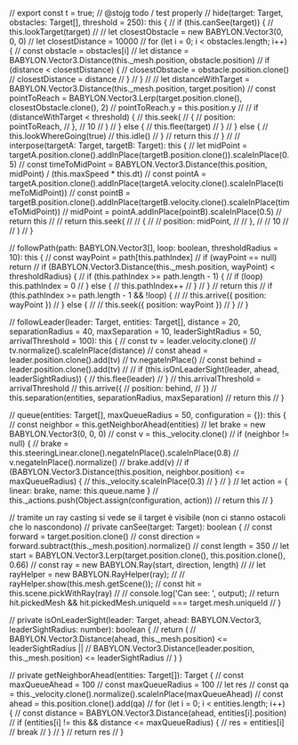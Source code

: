 // export const t = true;
// @stojg todo / test properly
  // hide(target: Target, obstacles: Target[], threshold = 250): this {
  //   if (this.canSee(target)) {
  //     this.lookTarget(target)
  //
  //     let closestObstacle = new BABYLON.Vector3(0, 0, 0)
  //     let closestDistance = 10000
  //     for (let i = 0; i < obstacles.length; i++) {
  //       const obstacle = obstacles[i]
  //       let distance = BABYLON.Vector3.Distance(this._mesh.position, obstacle.position)
  //       if (distance < closestDistance) {
  //         closestObstacle = obstacle.position.clone()
  //         closestDistance = distance
  //       }
  //     }
  //
  //     let distanceWithTarget = BABYLON.Vector3.Distance(this._mesh.position, target.position)
  //     const pointToReach = BABYLON.Vector3.Lerp(target.position.clone(), closestObstacle.clone(), 2)
  //     pointToReach.y = this.position.y
  //
  //     if (distanceWithTarget < threshold) {
  //       this.seek(
  //         {
  //           position: pointToReach,
  //         },
  //         10
  //       )
  //     } else {
  //       this.flee(target)
  //     }
  //   } else {
  //     this.lookWhereGoing(true)
  //     this.idle()
  //   }
  //   return this
  // }
  //
  // interpose(targetA: Target, targetB: Target): this {
  //     let midPoint = targetA.position.clone().addInPlace(targetB.position.clone()).scaleInPlace(0.5)
  //     const timeToMidPoint = BABYLON.Vector3.Distance(this.position, midPoint) / (this.maxSpeed * this.dt)
  //     const pointA = targetA.position.clone().addInPlace(targetA.velocity.clone().scaleInPlace(timeToMidPoint))
  //     const pointB = targetB.position.clone().addInPlace(targetB.velocity.clone().scaleInPlace(timeToMidPoint))
  //     midPoint = pointA.addInPlace(pointB).scaleInPlace(0.5)
  //     return this
  //     // return this.seek(
  //     //   {
  //     //     position: midPoint,
  //     //   },
  //     //   10
  //     // )
  // }

  // followPath(path: BABYLON.Vector3[], loop: boolean, thresholdRadius = 10): this {
  //     const wayPoint = path[this.pathIndex]
  //     if (wayPoint == null) return
  //     if (BABYLON.Vector3.Distance(this._mesh.position, wayPoint) < thresholdRadius) {
  //         if (this.pathIndex >= path.length - 1) {
  //             if (loop) this.pathIndex = 0
  //         } else {
  //             this.pathIndex++
  //         }
  //     }
  //     return this
  //     if (this.pathIndex >= path.length - 1 && !loop) {
  //         // this.arrive({ position: wayPoint })
  //     } else {
  //         // this.seek({ position: wayPoint })
  //     }
  // }

  // followLeader(leader: Target, entities: Target[], distance = 20, separationRadius = 40, maxSeparation = 10, leaderSightRadius = 50, arrivalThreshold = 100): this {
  //   const tv = leader.velocity.clone()
  //   tv.normalize().scaleInPlace(distance)
  //   const ahead = leader.position.clone().add(tv)
  //   tv.negateInPlace()
  //   const behind = leader.position.clone().add(tv)
  //
  //   if (this.isOnLeaderSight(leader, ahead, leaderSightRadius)) {
  //     this.flee(leader)
  //   }
  //   this.arrivalThreshold = arrivalThreshold
  //   this.arrive({
  //     position: behind,
  //   })
  //   this.separation(entities, separationRadius, maxSeparation)
  //   return this
  // }

  // queue(entities: Target[], maxQueueRadius = 50, configuration = {}): this {
  //   const neighbor = this.getNeighborAhead(entities)
  //   let brake = new BABYLON.Vector3(0, 0, 0)
  //   const v = this._velocity.clone()
  //   if (neighbor != null) {
  //     brake = this.steeringLinear.clone().negateInPlace().scaleInPlace(0.8)
  //     v.negateInPlace().normalize()
  //     brake.add(v)
  //     if (BABYLON.Vector3.Distance(this.position, neighbor.position) <= maxQueueRadius) {
  //       this._velocity.scaleInPlace(0.3)
  //     }
  //   }
  //   let action = { linear: brake, name: this.queue.name }
  //   this._actions.push(Object.assign(configuration, action))
  //   return this
  // }

  // tramite un ray casting si vede se il target è visibile (non ci stanno ostacoli che lo nascondono)
  // private canSee(target: Target): boolean {
  //   const forward = target.position.clone()
  //   const direction = forward.subtract(this._mesh.position).normalize()
  //   const length = 350
  //   let start = BABYLON.Vector3.Lerp(target.position.clone(), this.position.clone(), 0.66)
  //   const ray = new BABYLON.Ray(start, direction, length)
  //   // let rayHelper = new BABYLON.RayHelper(ray);
  //   // rayHelper.show(this.mesh.getScene());
  //   const hit = this.scene.pickWithRay(ray)
  //   // console.log('Can see: ', output);
  //   return hit.pickedMesh && hit.pickedMesh.uniqueId === target.mesh.uniqueId
  // }

  // private isOnLeaderSight(leader: Target, ahead: BABYLON.Vector3, leaderSightRadius: number): boolean {
  //   return (
  //     BABYLON.Vector3.Distance(ahead, this._mesh.position) <= leaderSightRadius ||
  //     BABYLON.Vector3.Distance(leader.position, this._mesh.position) <= leaderSightRadius
  //   )
  }

  // private getNeighborAhead(entities: Target[]): Target {
  //   const maxQueueAhead = 100
  //   const maxQueueRadius = 100
  //   let res
  //   const qa = this._velocity.clone().normalize().scaleInPlace(maxQueueAhead)
  //   const ahead = this.position.clone().add(qa)
  //   for (let i = 0; i < entities.length; i++) {
  //     const distance = BABYLON.Vector3.Distance(ahead, entities[i].position)
  //     if (entities[i] != this && distance <= maxQueueRadius) {
  //       res = entities[i]
  //       break
  //     }
  //   }
  //   return res
  // }

